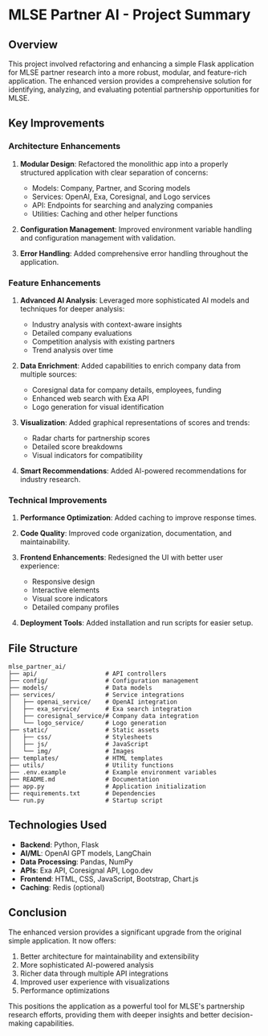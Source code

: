 # MLSE Partner AI - Project Summary

## Overview

This project involved refactoring and enhancing a simple Flask application for MLSE partner research into a more robust, modular, and feature-rich application. The enhanced version provides a comprehensive solution for identifying, analyzing, and evaluating potential partnership opportunities for MLSE.

## Key Improvements

### Architecture Enhancements

1. **Modular Design**: Refactored the monolithic app into a properly structured application with clear separation of concerns:
   - Models: Company, Partner, and Scoring models
   - Services: OpenAI, Exa, Coresignal, and Logo services
   - API: Endpoints for searching and analyzing companies
   - Utilities: Caching and other helper functions

2. **Configuration Management**: Improved environment variable handling and configuration management with validation.

3. **Error Handling**: Added comprehensive error handling throughout the application.

### Feature Enhancements

1. **Advanced AI Analysis**: Leveraged more sophisticated AI models and techniques for deeper analysis:
   - Industry analysis with context-aware insights
   - Detailed company evaluations
   - Competition analysis with existing partners
   - Trend analysis over time

2. **Data Enrichment**: Added capabilities to enrich company data from multiple sources:
   - Coresignal data for company details, employees, funding
   - Enhanced web search with Exa API
   - Logo generation for visual identification

3. **Visualization**: Added graphical representations of scores and trends:
   - Radar charts for partnership scores
   - Detailed score breakdowns
   - Visual indicators for compatibility

4. **Smart Recommendations**: Added AI-powered recommendations for industry research.

### Technical Improvements

1. **Performance Optimization**: Added caching to improve response times.

2. **Code Quality**: Improved code organization, documentation, and maintainability.

3. **Frontend Enhancements**: Redesigned the UI with better user experience:
   - Responsive design
   - Interactive elements
   - Visual score indicators
   - Detailed company profiles

4. **Deployment Tools**: Added installation and run scripts for easier setup.

## File Structure

```
mlse_partner_ai/
├── api/                   # API controllers
├── config/                # Configuration management
├── models/                # Data models
├── services/              # Service integrations
│   ├── openai_service/    # OpenAI integration
│   ├── exa_service/       # Exa search integration
│   ├── coresignal_service/# Company data integration
│   └── logo_service/      # Logo generation
├── static/                # Static assets
│   ├── css/               # Stylesheets
│   ├── js/                # JavaScript
│   └── img/               # Images
├── templates/             # HTML templates
├── utils/                 # Utility functions
├── .env.example           # Example environment variables
├── README.md              # Documentation
├── app.py                 # Application initialization
├── requirements.txt       # Dependencies
└── run.py                 # Startup script
```

## Technologies Used

- **Backend**: Python, Flask
- **AI/ML**: OpenAI GPT models, LangChain
- **Data Processing**: Pandas, NumPy
- **APIs**: Exa API, Coresignal API, Logo.dev
- **Frontend**: HTML, CSS, JavaScript, Bootstrap, Chart.js
- **Caching**: Redis (optional)

## Conclusion

The enhanced version provides a significant upgrade from the original simple application. It now offers:

1. Better architecture for maintainability and extensibility
2. More sophisticated AI-powered analysis
3. Richer data through multiple API integrations
4. Improved user experience with visualizations
5. Performance optimizations

This positions the application as a powerful tool for MLSE's partnership research efforts, providing them with deeper insights and better decision-making capabilities. 
